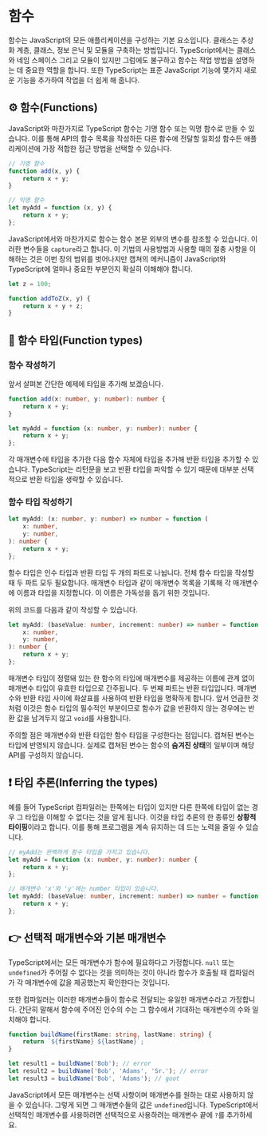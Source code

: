 # 함수

함수는 JavaScript의 모든 애플리케이션을 구성하는 기본 요소입니다.
클래스는 추상화 계층, 클래스, 정보 은닉 및 모듈을 구축하는 방법입니다.
TypeScript에서는 클래스와 네임 스페이스 그리고 모듈이 있지만 그럼에도 불구하고 함수는 작업 방법을 설명하는 데 중요한 역할을 합니다.
또한 TypeScript는 표준 JavaScript 기능에 몇가지 새로운 기능을 추가하여 작업을 더 쉽게 해 줍니다.

## ⚙ 함수(Functions)

JavaScript와 마찬가지로 TypeScript 함수는 기명 함수 또는 익명 함수로 만들 수 있습니다.
이를 통해 API의 함수 목록을 작성하든 다른 함수에 전달할 일회성 함수든 애플리케이션에 가장 적합한 접근 방법을 선택할 수 있습니다.

```typescript
// 기명 함수
function add(x, y) {
    return x + y;
}

// 익명 함수
let myAdd = function (x, y) {
    return x + y;
};
```

JavaScript에서와 마찬가지로 함수는 함수 본문 외부의 변수를 참조할 수 있습니다.
이러한 변수들을 `capture`라고 합니다.
이 기법의 사용방법과 사용할 때의 절충 사항을 이해하는 것은 이번 장의 범위를 벗어나지만
캡쳐의 메커니즘이 JavaScript와 TypeScript에 얼마나 중요한 부분인지 확실히 이해해야 합니다.

```typescript
let z = 100;

function addToZ(x, y) {
    return x + y + z;
}
```

####

## 📝 함수 타입(Function types)

### 함수 작성하기

앞서 살펴본 간단한 예제에 타입을 추가해 보겠습니다.

```typescript
function add(x: number, y: number): number {
    return x + y;
}

let myAdd = function (x: number, y: number): number {
    return x + y;
};
```

각 매개변수에 타입을 추가한 다음 함수 자체에 타입을 추가해 반환 타입을 추가할 수 있습니다.
TypeScript는 리턴문을 보고 반환 타입을 파악할 수 있기 때문에 대부분 선택적으로 반환 타입을 생략할 수 있습니다.

### 함수 타입 작성하기

```typescript
let myAdd: (x: number, y: number) => number = function (
    x: number,
    y: number,
): number {
    return x + y;
};
```

함수 타입은 인수 타입과 반환 타입 두 개의 파트로 나뉩니다.
전체 함수 타입을 작성할 때 두 파트 모두 필요합니다.
매개변수 타입과 같이 매개변수 목록을 기록해 각 매개변수에 이름과 타입을 지정합니다.
이 이름은 가독성을 돕기 위한 것입니다.

위의 코드를 다음과 같이 작성할 수 있습니다.

```typescript
let myAdd: (baseValue: number, increment: number) => number = function (
    x: number,
    y: number,
): number {
    return x + y;
};
```

매개변수 타입이 정렬돼 있는 한 함수의 타입에 매개변수를 제공하는 이름에 관계 없이 매개변수 타입이 유효한 타입으로 간주됩니다.
두 번째 파트는 반환 타입입니다.
매개변수와 반환 타입 사이에 화살표를 사용하여 반환 타입을 명확하게 합니다.
앞서 언급한 것처럼 이것은 함수 타입의 필수적인 부분이므로 함수가 값을 반환하지 않는 경우에는 반환 값을 남겨두지 않고 `void`를 사용합니다.

주의할 점은 매개변수와 반환 타입만 함수 타입을 구성한다는 점입니다.
캡쳐된 변수는 타입에 반영되지 않습니다.
실제로 캡쳐된 변수는 함수의 **숨겨진 상태**의 일부이며 해당 API를 구성하지 않습니다.

####

## ❗ 타입 추론(Inferring the types)

예를 들어 TypeScript 컴파일러는 한쪽에는 타입이 있지만 다른 한쪽에 타입이 없는 경우 그 타입을 이해할 수 없다는 것을 알게 됩니다.
이것을 타입 추론의 한 종류인 **상황적 타이핑**이라고 합니다. 이를 통해 프로그램을 계속 유지하는 데 드는 노력을 줄일 수 있습니다.

```typescript
// myAdd는 완벽하게 함수 타입을 가지고 있습니다.
let myAdd = function (x: number, y: number): number {
    return x + y;
};

// 매개변수 'x'와 'y'에는 number 타입이 있습니다.
let myAdd: (baseValue: number, increment: number) => number = function (x, y) {
    return x + y;
};
```

####

## 👉 선택적 매개변수와 기본 매개변수

TypeScript에서는 모든 매개변수가 함수에 필요하다고 가정합니다.
`null` 또는 `undefined`가 주어질 수 없다는 것을 의미하는 것이 아니라 함수가 호출될 때 컴파일러가 각 매개변수에 값을 제공했는지 확인한다는 것입니다.

또한 컴파일러는 이러한 매개변수들이 함수로 전달되는 유일한 매개변수라고 가정합니다.
간단히 말해서 함수에 주어진 인수의 수는 그 함수에서 기대하는 매개변수의 수와 일치해야 합니다.

```typescript
function buildName(firstName: string, lastName: string) {
    return `${firstName} ${lastName}`;
}

let result1 = buildName('Bob'); // error
let result2 = buildName('Bob', 'Adams', 'Sr.'); // error
let result3 = buildName('Bob', 'Adams'); // goot
```

JavaScript에서 모든 매개변수는 선택 사항이며 매개변수를 원하는 대로 사용하지 않을 수 있습니다.
그렇게 되면 그 매개변수들의 값은 `undefined`입니다.
TypeScript에서 선택적인 매개변수를 사용하려면 선택적으로 사용하려는 매개변수 끝에 `?`를 추가하세요.
